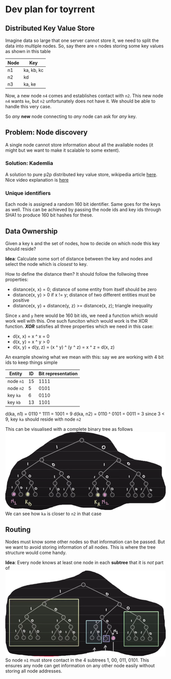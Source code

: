 # Dev plan for toyrrent

## Distributed Key Value Store
Imagine data so large that one server cannot store it, we need to split the data into multiple nodes.
So, say there are `n` nodes storing some key values as shown in this table

| Node | Key        |
| ---- | ---        |
| n1   | ka, kb, kc |
| n2   | kd         |
| n3   | ka, ke     |

Now, a new node `n4` comes and establishes contact with `n2`. This new node `n4` wants `ke`, but `n2` unfortunately does not have it.
We should be able to handle this very case.

So _any_ **new** node connecting to _any_ node can ask for _any_ key.

## Problem: Node discovery
A single node cannot store information about all the available nodes (it might but we want to make it scalable to some extent).

### Solution: Kademlia
A solution to pure p2p distributed key value store, wikipedia article [here](https://en.wikipedia.org/wiki/Kademlia#:~:text=Kademlia%20is%20a%20distributed%20hash,and%20David%20Mazi%C3%A8res%20in%202002.).
Nice video explanation is [here](https://www.youtube.com/watch?v=_kCHOpINA5g)

### Unique identifiers
Each node is assigned a random 160 bit identifier. Same goes for the keys as well.
This can be achieved by passing the node ids and key ids through SHA1 to produce 160 bit hashes for these.

## Data Ownership
Given a key `k` and the set of nodes, how to decide on which node this key should reside?

**Idea**: Calculate some sort of distance between the key and nodes and select the node which is _closest_ to key.

How to define the distance then? It should follow the follwoing three properties:
- distance(x, x) = 0; distance of some entity from itself should be zero
- distance(x, y) > 0 if x != y; distance of two different entities must be positive
- distance(x, y) + distance(y, z) >= distance(x, z); triangle inequality

Since `x` and `y` here would be 160 bit ids, we need a function which would work well with this. One such funciton which would work is the XOR function.
***XOR*** satisfies all three properties which we need in this case:
- d(x, x) = x ^ x = 0
- d(x, y) = x ^ y > 0
- d(x, y) + d(y, z) = (x ^ y) ^ (y ^ z) = x ^ z = d(x, z)

An example showing what we mean with this: say we are working with 4 bit ids to keep things simple

| Entity    | ID | Bit representation |
| ----      | ---| ---                |
| node `n1` | 15 | 1111               |
| node `n2` |  5 | 0101               |
| key  `ka` |  6 | 0110               |
| key  `kb` | 13 | 1101               |

d(ka, n1) = 0110 ^ 1111 = 1001 = 9
d(ka, n2) = 0110 ^ 0101 = 0011 = 3
since 3 < 9, key `ka` should reside with node `n2`

This can be visualised with a complete binary tree as follows
![tree](./tree.png)
We can see how `ka` is closer to `n2` in that case

## Routing
Nodes must know some other nodes so that information can be passed. But we want to avoid storing information of all nodes. This is where the tree structure would come handy.

**Idea**: Every node knows at least one node in each **subtree** that it is _not_ part of
![subtree_routing](./subtree_routing.png)
So node `n1` must store contact in the 4 subtrees 1, 00, 011, 0101. This ensures any node can get information on any other node easily without storing all node addresses.



